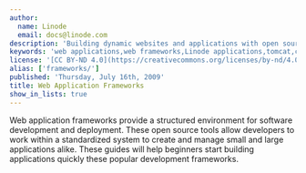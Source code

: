 ```yaml
---
author:
  name: Linode
  email: docs@linode.com
description: 'Building dynamic websites and applications with open source frameworks.'
keywords: 'web applications,web frameworks,Linode applications,tomcat,cakephp,catalyst,django,seaside'
license: '[CC BY-ND 4.0](https://creativecommons.org/licenses/by-nd/4.0)'
alias: ['frameworks/']
published: 'Thursday, July 16th, 2009'
title: Web Application Frameworks
show_in_lists: true
---
```


Web application frameworks provide a structured environment for software development and deployment. These open source tools allow developers to work within a standardized system to create and manage small and large applications alike. These guides will help beginners start building applications quickly these popular development frameworks.
